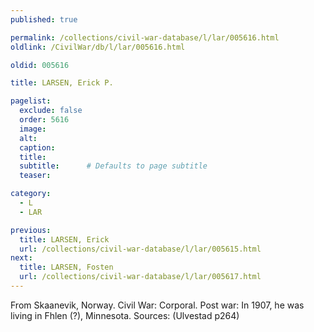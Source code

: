 ```yaml
---
published: true

permalink: /collections/civil-war-database/l/lar/005616.html
oldlink: /CivilWar/db/l/lar/005616.html

oldid: 005616

title: LARSEN, Erick P.

pagelist:
  exclude: false
  order: 5616
  image: 
  alt:
  caption:
  title:
  subtitle:      # Defaults to page subtitle
  teaser:

category: 
  - L 
  - LAR

previous:
  title: LARSEN, Erick
  url: /collections/civil-war-database/l/lar/005615.html  
next:
  title: LARSEN, Fosten
  url: /collections/civil-war-database/l/lar/005617.html   
---
```

From Skaanevik, Norway. Civil War: Corporal. Post war: In 1907, he was living in Fhlen (?), Minnesota. Sources: (Ulvestad p264)
